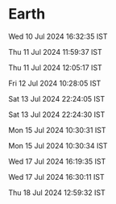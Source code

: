 # Earth

Wed 10 Jul 2024 16:32:35 IST

Thu 11 Jul 2024 11:59:37 IST

Thu 11 Jul 2024 12:05:17 IST

Fri 12 Jul 2024 10:28:05 IST

Sat 13 Jul 2024 22:24:05 IST

Sat 13 Jul 2024 22:24:30 IST

Mon 15 Jul 2024 10:30:31 IST

Mon 15 Jul 2024 10:30:34 IST

Wed 17 Jul 2024 16:19:35 IST

Wed 17 Jul 2024 16:30:11 IST

Thu 18 Jul 2024 12:59:32 IST
